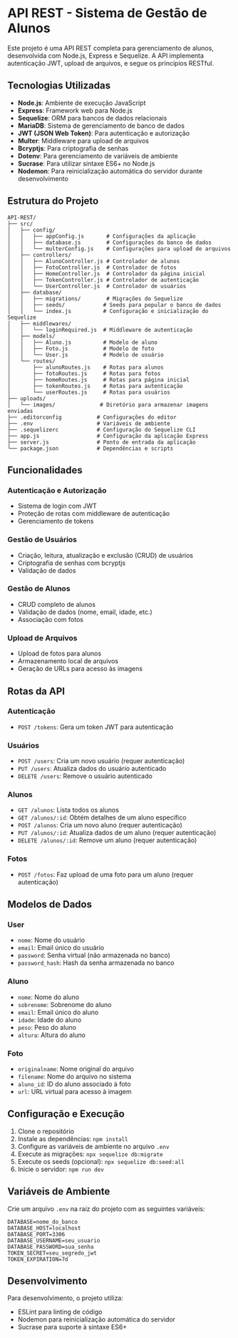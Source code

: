 # API REST - Sistema de Gestão de Alunos

Este projeto é uma API REST completa para gerenciamento de alunos, desenvolvida com Node.js, Express e Sequelize. A API implementa autenticação JWT, upload de arquivos, e segue os princípios RESTful.

## Tecnologias Utilizadas

- **Node.js**: Ambiente de execução JavaScript
- **Express**: Framework web para Node.js
- **Sequelize**: ORM para bancos de dados relacionais
- **MariaDB**: Sistema de gerenciamento de banco de dados
- **JWT (JSON Web Token)**: Para autenticação e autorização
- **Multer**: Middleware para upload de arquivos
- **Bcryptjs**: Para criptografia de senhas
- **Dotenv**: Para gerenciamento de variáveis de ambiente
- **Sucrase**: Para utilizar sintaxe ES6+ no Node.js
- **Nodemon**: Para reinicialização automática do servidor durante desenvolvimento

## Estrutura do Projeto

```
API-REST/
├── src/
│   ├── config/
│   │   ├── appConfig.js       # Configurações da aplicação
│   │   ├── database.js        # Configurações do banco de dados
│   │   └── multerConfig.js    # Configurações para upload de arquivos
│   ├── controllers/
│   │   ├── AlunoController.js # Controlador de alunos
│   │   ├── FotoController.js  # Controlador de fotos
│   │   ├── HomeController.js  # Controlador da página inicial
│   │   ├── TokenController.js # Controlador de autenticação
│   │   └── UserController.js  # Controlador de usuários
│   ├── database/
│   │   ├── migrations/        # Migrações do Sequelize
│   │   ├── seeds/            # Seeds para popular o banco de dados
│   │   └── index.js          # Configuração e inicialização do Sequelize
│   ├── middlewares/
│   │   └── loginRequired.js  # Middleware de autenticação
│   ├── models/
│   │   ├── Aluno.js          # Modelo de aluno
│   │   ├── Foto.js           # Modelo de foto
│   │   └── User.js           # Modelo de usuário
│   └── routes/
│       ├── alunoRoutes.js    # Rotas para alunos
│       ├── fotoRoutes.js     # Rotas para fotos
│       ├── homeRoutes.js     # Rotas para página inicial
│       ├── tokenRoutes.js    # Rotas para autenticação
│       └── userRoutes.js     # Rotas para usuários
├── uploads/
│   └── images/              # Diretório para armazenar imagens enviadas
├── .editorconfig           # Configurações do editor
├── .env                    # Variáveis de ambiente
├── .sequelizerc            # Configuração do Sequelize CLI
├── app.js                  # Configuração da aplicação Express
├── server.js               # Ponto de entrada da aplicação
└── package.json            # Dependências e scripts
```

## Funcionalidades

### Autenticação e Autorização
- Sistema de login com JWT
- Proteção de rotas com middleware de autenticação
- Gerenciamento de tokens

### Gestão de Usuários
- Criação, leitura, atualização e exclusão (CRUD) de usuários
- Criptografia de senhas com bcryptjs
- Validação de dados

### Gestão de Alunos
- CRUD completo de alunos
- Validação de dados (nome, email, idade, etc.)
- Associação com fotos

### Upload de Arquivos
- Upload de fotos para alunos
- Armazenamento local de arquivos
- Geração de URLs para acesso às imagens

## Rotas da API

### Autenticação
- `POST /tokens`: Gera um token JWT para autenticação

### Usuários
- `POST /users`: Cria um novo usuário (requer autenticação)
- `PUT /users`: Atualiza dados do usuário autenticado
- `DELETE /users`: Remove o usuário autenticado

### Alunos
- `GET /alunos`: Lista todos os alunos
- `GET /alunos/:id`: Obtém detalhes de um aluno específico
- `POST /alunos`: Cria um novo aluno (requer autenticação)
- `PUT /alunos/:id`: Atualiza dados de um aluno (requer autenticação)
- `DELETE /alunos/:id`: Remove um aluno (requer autenticação)

### Fotos
- `POST /fotos`: Faz upload de uma foto para um aluno (requer autenticação)

## Modelos de Dados

### User
- `nome`: Nome do usuário
- `email`: Email único do usuário
- `password`: Senha virtual (não armazenada no banco)
- `password_hash`: Hash da senha armazenada no banco

### Aluno
- `nome`: Nome do aluno
- `sobrenome`: Sobrenome do aluno
- `email`: Email único do aluno
- `idade`: Idade do aluno
- `peso`: Peso do aluno
- `altura`: Altura do aluno

### Foto
- `originalname`: Nome original do arquivo
- `filename`: Nome do arquivo no sistema
- `aluno_id`: ID do aluno associado à foto
- `url`: URL virtual para acesso à imagem

## Configuração e Execução

1. Clone o repositório
2. Instale as dependências: `npm install`
3. Configure as variáveis de ambiente no arquivo `.env`
4. Execute as migrações: `npx sequelize db:migrate`
5. Execute os seeds (opcional): `npx sequelize db:seed:all`
6. Inicie o servidor: `npm run dev`

## Variáveis de Ambiente

Crie um arquivo `.env` na raiz do projeto com as seguintes variáveis:

```
DATABASE=nome_do_banco
DATABASE_HOST=localhost
DATABASE_PORT=3306
DATABASE_USERNAME=seu_usuario
DATABASE_PASSWORD=sua_senha
TOKEN_SECRET=seu_segredo_jwt
TOKEN_EXPIRATION=7d
```

## Desenvolvimento

Para desenvolvimento, o projeto utiliza:
- ESLint para linting de código
- Nodemon para reinicialização automática do servidor
- Sucrase para suporte à sintaxe ES6+